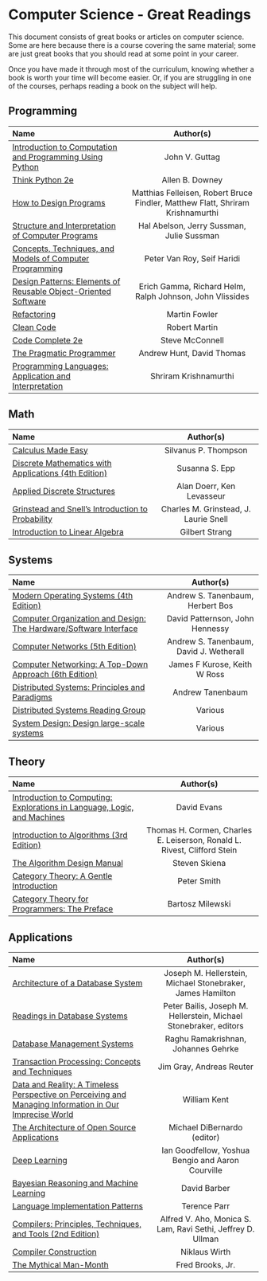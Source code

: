 # Computer Science - Great Readings

This document consists of great books or articles on computer science.
Some are here because there is a course covering the same material;
some are just great books that you should read at some point in your career.

Once you have made it through most of the curriculum, knowing whether a book is worth your time will become easier.
Or, if you are struggling in one of the courses, perhaps reading a book on the subject will help.

## Programming

Name | Author(s)
:-- | :--:
[Introduction to Computation and Programming Using Python](https://www.amazon.com/Introduction-Computation-Programming-Using-Python/dp/0262525003/) | John V. Guttag
[Think Python 2e](http://greenteapress.com/wp/think-python-2e/) | Allen B. Downey
[How to Design Programs](http://www.ccs.neu.edu/home/matthias/HtDP2e/) | Matthias Felleisen, Robert Bruce Findler, Matthew Flatt, Shriram Krishnamurthi
[Structure and Interpretation of Computer Programs](https://mitpress.mit.edu/sicp/full-text/book/book.html) | Hal Abelson, Jerry Sussman, Julie Sussman 
[Concepts, Techniques, and Models of Computer Programming](https://www.amazon.com/gp/product/0262220695) | Peter Van Roy, Seif Haridi
[Design Patterns: Elements of Reusable Object-Oriented Software](https://www.amazon.com/Design-Patterns-Elements-Reusable-Object-Oriented/dp/0201633612) | Erich Gamma, Richard Helm, Ralph Johnson, John Vlissides
[Refactoring](https://www.refactoring.com/) | Martin Fowler
[Clean Code](https://www.amazon.com/Clean-Code-Handbook-Software-Craftsmanship/dp/0132350882) | Robert Martin
[Code Complete 2e](https://www.amazon.com/Code-Complete-Practical-Handbook-Construction/dp/0735619670) | Steve McConnell
[The Pragmatic Programmer](https://www.amazon.com/Pragmatic-Programmer-Journeyman-Master/dp/020161622X) | Andrew Hunt, David Thomas
[Programming Languages: Application and Interpretation](http://cs.brown.edu/~sk/Publications/Books/ProgLangs/) | Shriram Krishnamurthi

## Math

Name | Author(s)
:-- | :--:
[Calculus Made Easy](http://www.gutenberg.org/ebooks/33283) | Silvanus P. Thompson 
[Discrete Mathematics with Applications (4th Edition)](http://www.amazon.com/Discrete-Mathematics-Applications-Susanna-Epp/dp/0495391328/) | Susanna S. Epp
[Applied Discrete Structures](http://faculty.uml.edu/klevasseur/ads2/) | Alan Doerr, Ken Levasseur
[Grinstead and Snell’s Introduction to Probability](https://math.dartmouth.edu/~prob/prob/prob.pdf) |Charles M. Grinstead, J. Laurie Snell
[Introduction to Linear Algebra](https://www.amazon.com/Introduction-Linear-Algebra-Gilbert-Strang/dp/0980232775/) | Gilbert Strang

## Systems

Name | Author(s)
:-- | :--:
[Modern Operating Systems (4th Edition)](http://www.amazon.com/Modern-Operating-Systems-Andrew-Tanenbaum/dp/013359162X/) | Andrew S. Tanenbaum, Herbert Bos
[Computer Organization and Design: The Hardware/Software Interface](https://www.amazon.com/gp/product/0124077269) | David Patternson, John Hennessy
[Computer Networks (5th Edition)](http://www.amazon.com/Computer-Networks-5th-Andrew-Tanenbaum/dp/0132126958/) | Andrew S. Tanenbaum, David J. Wetherall
[Computer Networking: A Top-Down Approach (6th Edition)](https://www.amazon.com/Computer-Networking-A-Top-Down-Approach/dp/1292153598/) | James F Kurose, Keith W Ross
[Distributed Systems: Principles and Paradigms](https://www.amazon.com/Distributed-Systems-Principles-Andrew-Tanenbaum/dp/153028175X) | Andrew Tanenbaum
[Distributed Systems Reading Group](http://dsrg.pdos.csail.mit.edu/papers/) | Various
[System Design: Design large-scale systems](https://github.com/donnemartin/system-design-primer) | Various
## Theory

Name | Author(s)
:-- | :--:
[Introduction to Computing: Explorations in Language, Logic, and Machines](http://www.computingbook.org/) | David Evans
[Introduction to Algorithms (3rd Edition)](http://www.amazon.com/Introduction-Algorithms-3rd-MIT-Press/dp/0262033844/) | Thomas H. Cormen, Charles E. Leiserson, Ronald L. Rivest, Clifford Stein
[The Algorithm Design Manual](https://www.amazon.com/gp/product/1848000693) | Steven Skiena
[Category Theory: A Gentle Introduction](http://www.logicmatters.net/resources/pdfs/GentleIntro.pdf) | Peter Smith
[Category Theory for Programmers: The Preface](https://bartoszmilewski.com/2014/10/28/category-theory-for-programmers-the-preface/) | Bartosz Milewski

## Applications

Name | Author(s)
:-- | :--:
[Architecture of a Database System](http://db.cs.berkeley.edu/papers/fntdb07-architecture.pdf) | Joseph M. Hellerstein, Michael Stonebraker, James Hamilton
[Readings in Database Systems](http://www.redbook.io/) | Peter Bailis, Joseph M. Hellerstein, Michael Stonebraker, editors
[Database Management Systems](https://www.amazon.com/gp/product/0072465638) | Raghu Ramakrishnan, Johannes Gehrke
[Transaction Processing: Concepts and Techniques](https://www.amazon.com/Transaction-Processing-Concepts-Techniques-Management/dp/1558601902) | Jim Gray, Andreas Reuter
[Data and Reality: A Timeless Perspective on Perceiving and Managing Information in Our Imprecise World](https://www.amazon.com/Data-Reality-Perspective-Perceiving-Information/dp/1935504215) | William Kent
[The Architecture of Open Source Applications](http://aosabook.org/en/) | Michael DiBernardo (editor)
[Deep Learning](http://www.deeplearningbook.org/) | Ian Goodfellow, Yoshua Bengio and Aaron Courville
[Bayesian Reasoning and Machine Learning](http://web4.cs.ucl.ac.uk/staff/D.Barber/pmwiki/pmwiki.php?n=Brml.HomePage) | David Barber
[Language Implementation Patterns](https://www.amazon.com/gp/product/193435645X) | Terence Parr
[Compilers: Principles, Techniques, and Tools (2nd Edition)](http://www.amazon.com/Compilers-Principles-Techniques-Tools-2nd/dp/0321486811/) | Alfred V. Aho, Monica S. Lam, Ravi Sethi,  Jeffrey D. Ullman
[Compiler Construction](http://www.ethoberon.ethz.ch/WirthPubl/CBEAll.pdf) | Niklaus Wirth 
[The Mythical Man-Month](https://www.amazon.com/Mythical-Man-Month-Software-Engineering-Anniversary/dp/0201835959/) | Fred Brooks, Jr.
